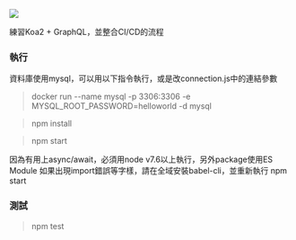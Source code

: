 ![](https://circleci.com/gh/sj82516/koa2-graphql-blog.svg?style=shield&circle-token=44a20b01a0dce27c045aefa9d01c3e27507bf8a9)

練習Koa2 + GraphQL，並整合CI/CD的流程

### 執行
資料庫使用mysql，可以用以下指令執行，或是改connection.js中的連結參數
> docker run --name mysql -p 3306:3306 -e MYSQL_ROOT_PASSWORD=helloworld -d mysql

> npm install

> npm start

因為有用上async/await，必須用node v7.6以上執行，另外package使用ES Module
如果出現import錯誤等字樣，請在全域安裝babel-cli，並重新執行 npm start

### 測試
> npm test
